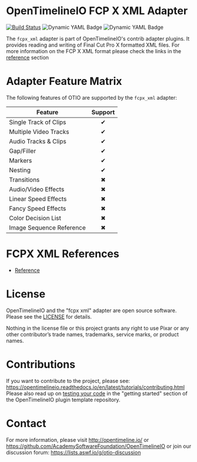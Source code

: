 # OpenTimelineIO FCP X XML Adapter
[![Build Status](https://github.com/OpenTimelineIO/otio-fcpx-xml-adapter/actions/workflows/ci.yaml/badge.svg)](https://github.com/OpenTimelineIO/otio-fcpx-xml-adapter/actions/workflows/ci.yaml)
![Dynamic YAML Badge](https://img.shields.io/badge/dynamic/yaml?url=https%3A%2F%2Fraw.githubusercontent.com%2FOpenTimelineIO%2Fotio-fcpx-xml-adapter%2Fmain%2F.github%2Fworkflows%2Fci.yaml&query=%24.jobs%5B%22test-plugin%22%5D.strategy.matrix%5B%22otio-version%22%5D&label=OpenTimelineIO)
![Dynamic YAML Badge](https://img.shields.io/badge/dynamic/yaml?url=https%3A%2F%2Fraw.githubusercontent.com%2FOpenTimelineIO%2Fotio-fcpx-xml-adapter%2Fmain%2F.github%2Fworkflows%2Fci.yaml&query=%24.jobs%5B%22test-plugin%22%5D.strategy.matrix%5B%22python-version%22%5D&label=Python)

The `fcpx_xml` adapter is part of OpenTimelineIO's contrib adapter plugins.
It provides reading and writing of Final Cut Pro X formatted XML files. 
For more information on the FCP X XML format please check the links in the 
[reference](#fcpx-xml-references) section 

# Adapter Feature Matrix

The following features of OTIO are supported by the `fcpx_xml` adapter:

|Feature                  | Support |
|-------------------------|:-------:|
|Single Track of Clips    | ✔       |
|Multiple Video Tracks    | ✔       |
|Audio Tracks & Clips     | ✔       |
|Gap/Filler               | ✔       |
|Markers                  | ✔       |
|Nesting                  | ✔       |
|Transitions              | ✖       |
|Audio/Video Effects      | ✖       |
|Linear Speed Effects     | ✖       |
|Fancy Speed Effects      | ✖       |
|Color Decision List      | ✖       |
|Image Sequence Reference | ✖       |


# FCPX XML References

- [Reference](https://developer.apple.com/library/mac/documentation/FinalCutProX/Reference/FinalCutProXXMLFormat/Introduction/Introduction.html)

# License

OpenTimelineIO and the "fcpx xml" adapter are open source software.
Please see the [LICENSE](LICENSE) for details.

Nothing in the license file or this project grants any right to use Pixar or
any other contributor’s trade names, trademarks, service marks, or product names.

# Contributions

If you want to contribute to the project,
please see: https://opentimelineio.readthedocs.io/en/latest/tutorials/contributing.html  
Please also read up on [testing your code](https://github.com/OpenTimelineIO/otio-plugin-template#testing-your-plugin-during-development) 
in the "getting started" section of the OpenTimelineIO plugin template repository.

# Contact

For more information, please visit http://opentimeline.io/
or https://github.com/AcademySoftwareFoundation/OpenTimelineIO
or join our discussion forum: https://lists.aswf.io/g/otio-discussion
